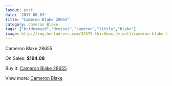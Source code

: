 ```yaml
---
layout: post
date: '2017-08-03'
title: "Cameron Blake 28655"
category: Cameron Blake
tags: ["bridesmaid","dresses","cameron","little","blake"]
image: http://img.hectodress.com/32375-thickbox_default/cameron-blake-28655.jpg
---
```

Cameron Blake 28655

On Sales: **$194.08**
<a href="https://www.hectodress.com/cameron-blake/14777-cameron-blake-28655.html"><amp-img layout="responsive" width="600" height="600" src="//img.hectodress.com/32375-thickbox_default/cameron-blake-28655.jpg" alt="Cameron Blake 28655 0" /></a>
<a href="https://www.hectodress.com/cameron-blake/14777-cameron-blake-28655.html"><amp-img layout="responsive" width="600" height="600" src="//img.hectodress.com/32376-thickbox_default/cameron-blake-28655.jpg" alt="Cameron Blake 28655 1" /></a>

Buy it: [Cameron Blake 28655](https://www.hectodress.com/cameron-blake/14777-cameron-blake-28655.html "Cameron Blake 28655")

View more: [Cameron Blake](https://www.hectodress.com/264-cameron-blake "Cameron Blake")